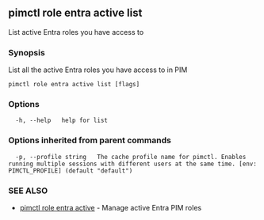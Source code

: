 ## pimctl role entra active list

List active Entra roles you have access to

### Synopsis

List all the active Entra roles you have access to in PIM

```
pimctl role entra active list [flags]
```

### Options

```
  -h, --help   help for list
```

### Options inherited from parent commands

```
  -p, --profile string   The cache profile name for pimctl. Enables running multiple sessions with different users at the same time. [env: PIMCTL_PROFILE] (default "default")
```

### SEE ALSO

* [pimctl role entra active](pimctl_role_entra_active.md)	 - Manage active Entra PIM roles


